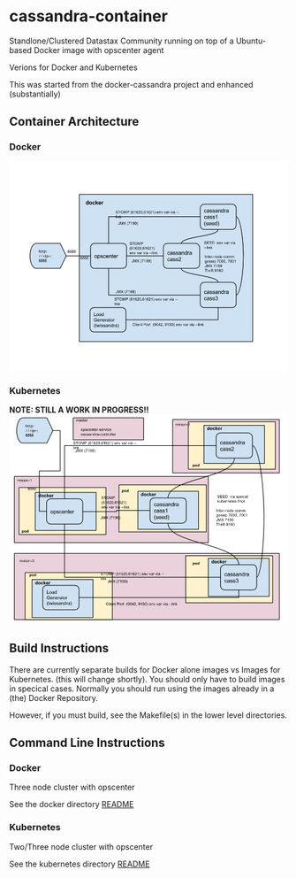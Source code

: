 # cassandra-container

Standlone/Clustered Datastax Community running on top of a Ubuntu-based Docker image with opscenter agent

Verions for Docker and Kubernetes

This was started from the docker-cassandra project and enhanced (substantially)

## Container Architecture
### Docker
	
![Docker Architecture](./DockerArch.png?raw=true)
	
### Kubernetes
**NOTE: STILL A WORK IN PROGRESS!!**
![Kubernetes Architecture](./KubernetesArch.png?raw=true)
	
## Build Instructions
There are currently separate builds for Docker alone images vs Images for Kubernetes. (this will change shortly).   You should only have to build images in specical cases.  Normally you should run using the images already in a (the) Docker Repository.

However, if you must build, see the Makefile(s) in the lower level directories.

## Command Line Instructions
### Docker
Three node cluster with opscenter

See the docker directory [README](/docker/README.md)	
	
### Kubernetes
Two/Three node cluster with opscenter

See the kubernetes directory [README](/kubernetes/README.md)




